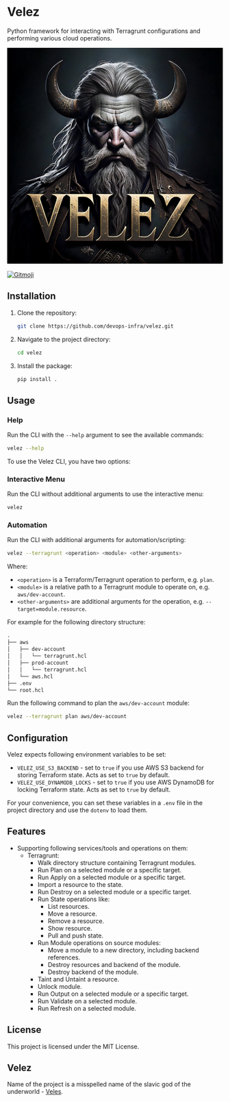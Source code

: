 # Velez

Python framework for interacting with Terragrunt configurations and performing various cloud operations.

![Velez](velez.jpg)

<a href="https://gitmoji.dev">
  <img
    src="https://img.shields.io/badge/gitmoji-%20😜%20😍-FFDD67.svg?style=flat-square"
    alt="Gitmoji"
  />
</a>

## Installation

1. Clone the repository:
    ```sh
    git clone https://github.com/devops-infra/velez.git
    ```
2. Navigate to the project directory:
    ```sh
    cd velez
    ```
3. Install the package:
    ```sh
    pip install .
    ```


## Usage

### Help

Run the CLI with the `--help` argument to see the available commands:

```sh
velez --help
```

To use the Velez CLI, you have two options:


### Interactive Menu

Run the CLI without additional arguments to use the interactive menu:

```sh
velez
```


### Automation

Run the CLI with additional arguments for automation/scripting:

```sh
velez --terragrunt <operation> <module> <other-arguments>
```

Where:
* `<operation>` is a Terraform/Terragrunt operation to perform, e.g. `plan`. 
* `<module>` is a relative path to a Terragrunt module to operate on, e.g. `aws/dev-account`. 
* `<other-arguments>` are additional arguments for the operation, e.g. `--target=module.resource`.

For example for the following directory structure:

```plaintext
. 
├── aws
│   ├── dev-account
│   │   └── terragrunt.hcl
│   ├── prod-account
│   │   └── terragrunt.hcl
│   └── aws.hcl
├── .env
└── root.hcl
```

Run the following command to plan the `aws/dev-account` module:

```sh
velez --terragrunt plan aws/dev-account
``` 


## Configuration

Velez expects following environment variables to be set:
* `VELEZ_USE_S3_BACKEND` - set to `true` if you use AWS S3 backend for storing Terraform state. Acts as set to `true` by default.
* `VELEZ_USE_DYNAMODB_LOCKS` - set to `true` if you use AWS DynamoDB for locking Terraform state. Acts as set to `true` by default.

For your convenience, you can set these variables in a `.env` file in the project directory and use the `dotenv` to load them.


## Features

- Supporting following services/tools and operations on them:
  - Terragrunt: 
    - Walk directory structure containing Terragrunt modules.
    - Run Plan on a selected module or a specific target.
    - Run Apply on a selected module or a specific target.
    - Import a resource to the state.
    - Run Destroy on a selected module or a specific target.
    - Run State operations like:
      - List resources.
      - Move a resource.
      - Remove a resource.
      - Show resource.
      - Pull and push state.
    - Run Module operations on source modules:
      - Move a module to a new directory, including backend references.
      - Destroy resources and backend of the module.
      - Destroy backend of the module.
    - Taint and Untaint a resource.
    - Unlock module.
    - Run Output on a selected module or a specific target.
    - Run Validate on a selected module.
    - Run Refresh on a selected module.


## License

This project is licensed under the MIT License.


## Velez

Name of the project is a misspelled name of the slavic god of the underworld - [Veles](https://en.wikipedia.org/wiki/Veles_(god)).
